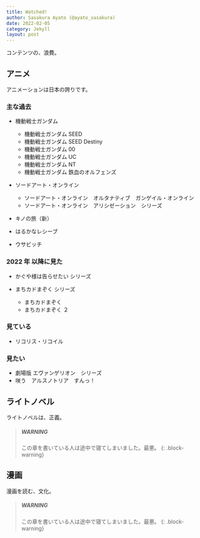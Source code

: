 ```yaml
---
title: Watched!
author: Sasakura Ayato (@ayato_sasakura)
date: 2022-02-05
category: Jekyll
layout: post
---
```


コンテンツの、浪費。

## アニメ

アニメーションは日本の誇りです。

### 主な過去

- 機動戦士ガンダム
    - 機動戦士ガンダム SEED
    - 機動戦士ガンダム SEED Destiny 
    - 機動戦士ガンダム 00
    - 機動戦士ガンダム UC
    - 機動戦士ガンダム NT
    - 機動戦士ガンダム 鉄血のオルフェンズ

- ソードアート・オンライン
    - ソードアート・オンライン　オルタナティブ　ガンゲイル・オンライン
    - ソードアート・オンライン　アリシゼーション　シリーズ

- キノの旅（新）

- はるかなレシーブ

- ウサビッチ


### 2022 年 以降に見た

- かぐや様は告らせたい シリーズ

- まちカドまぞく シリーズ
    - まちカドまぞく
    - まちカドまぞく ２

### 見ている

- リコリス・リコイル

### 見たい

- 劇場版 エヴァンゲリオン　シリーズ
- 咲う　アルスノトリア　すんっ！

## ライトノベル

ライトノベルは、正義。

> ##### WARNING
>
> この章を書いている人は途中で寝てしまいました。最悪。
{: .block-warning}

## 漫画

漫画を読む、文化。

> ##### WARNING
>
> この章を書いている人は途中で寝てしまいました。最悪。
{: .block-warning}
